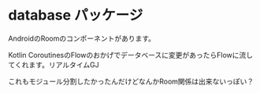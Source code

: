 # database パッケージ
AndroidのRoomのコンポーネントがあります。

Kotlin CoroutinesのFlowのおかげでデータベースに変更があったらFlowに流してくれます。リアルタイムGJ

これもモジュール分割したかったんだけどなんかRoom関係は出来ないっぽい？